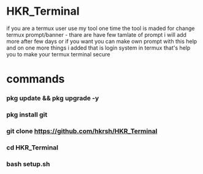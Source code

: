 # HKR_Terminal
if you are a termux user
use my tool one time 
the tool is maded for change
termux prompt/banner - thare are
have few tamlate of prompt i will add more
after few days or if you want you can make own
prompt with this help and on one more 
things i added that is login system in termux
that's help you to make your termux terminal secure

# commands

### pkg update && pkg upgrade -y
### pkg install git
### git clone https://github.com/hkrsh/HKR_Terminal
### cd HKR_Terminal
### bash setup.sh
